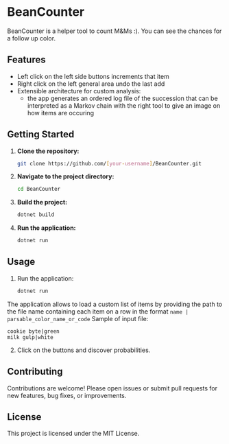 # BeanCounter

BeanCounter is a helper tool to count M&Ms :). You can see the chances for a follow up color.

## Features

- Left click on the left side buttons increments that item
- Right click on the left general area undo the last add
- Extensible architecture for custom analysis:
    - the app generates an ordered log file of the succession that can be interpreted as a Markov chain with the right tool to give an image on how items are occuring

## Getting Started

1. **Clone the repository:**
    ```sh
    git clone https://github.com/[your-username]/BeanCounter.git
    ```
2. **Navigate to the project directory:**
    ```sh
    cd BeanCounter
    ```
3. **Build the project:**
    ```sh
    dotnet build
    ```
4. **Run the application:**
    ```sh
    dotnet run
    ```

## Usage

1.  Run the application:

    ```bash
    dotnet run
    ```
The application allows to load a custom list of items by providing the path to the file name containing each item on a row in the format `name | parsable_color_name_or_code` 
Sample of input file:
```
cookie byte|green
milk gulp|white
```
2. Click on the buttons and discover probabilities.

## Contributing

Contributions are welcome! Please open issues or submit pull requests for new features, bug fixes, or improvements.

## License

This project is licensed under the MIT License.

